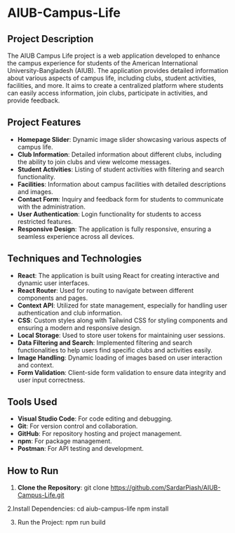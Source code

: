 # AIUB-Campus-Life

## Project Description

The AIUB Campus Life project is a web application developed to enhance the campus experience for students of the American International University-Bangladesh (AIUB). The application provides detailed information about various aspects of campus life, including clubs, student activities, facilities, and more. It aims to create a centralized platform where students can easily access information, join clubs, participate in activities, and provide feedback.

## Project Features

- **Homepage Slider**: Dynamic image slider showcasing various aspects of campus life.
- **Club Information**: Detailed information about different clubs, including the ability to join clubs and view welcome messages.
- **Student Activities**: Listing of student activities with filtering and search functionality.
- **Facilities**: Information about campus facilities with detailed descriptions and images.
- **Contact Form**: Inquiry and feedback form for students to communicate with the administration.
- **User Authentication**: Login functionality for students to access restricted features.
- **Responsive Design**: The application is fully responsive, ensuring a seamless experience across all devices.

## Techniques and Technologies

- **React**: The application is built using React for creating interactive and dynamic user interfaces.
- **React Router**: Used for routing to navigate between different components and pages.
- **Context API**: Utilized for state management, especially for handling user authentication and club information.
- **CSS**: Custom styles along with Tailwind CSS for styling components and ensuring a modern and responsive design.
- **Local Storage**: Used to store user tokens for maintaining user sessions.
- **Data Filtering and Search**: Implemented filtering and search functionalities to help users find specific clubs and activities easily.
- **Image Handling**: Dynamic loading of images based on user interaction and context.
- **Form Validation**: Client-side form validation to ensure data integrity and user input correctness.

## Tools Used

- **Visual Studio Code**: For code editing and debugging.
- **Git**: For version control and collaboration.
- **GitHub**: For repository hosting and project management.
- **npm**: For package management.
- **Postman**: For API testing and development.

## How to Run

1. **Clone the Repository**:
git clone https://github.com/SardarPiash/AIUB-Campus-Life.git

2.Install Dependencies:
cd aiub-campus-life
npm install

3. Run the Project:
npm run build
